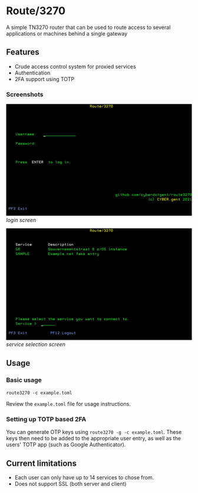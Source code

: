 # Route/3270

A simple TN3270 router that can be used to route access to several applications or machines behind a single gateway

## Features

* Crude access control system for proxied services
* Authentication
* 2FA support using TOTP

### Screenshots

![](doc/login.png)
_login screen_

![](doc/selection.png)
_service selection screen_

## Usage

### Basic usage

    route3270 -c example.toml
    
Review the `example.toml` file for usage instructions.

### Setting up TOTP based 2FA

You can generate OTP keys using `route3270 -g -c example.toml`. These keys then need to be added to the appropriate user entry, as well as the users' TOTP app (such as Google Authenticator).


## Current limitations

* Each user can only have up to 14 services to chose from.
* Does not support SSL (both server and client)